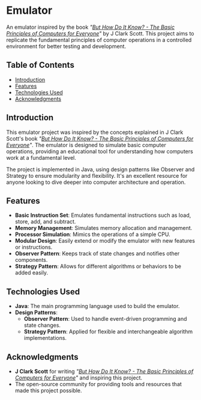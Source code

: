 # Emulator

An emulator inspired by the book *"[But How Do It Know? - The Basic Principles of Computers for Everyone](https://amzn.to/4dt211m)"* by J Clark Scott. This project aims to replicate the fundamental principles of computer operations in a controlled environment for better testing and development.

## Table of Contents

- [Introduction](#introduction)
- [Features](#features)
- [Technologies Used](#technologies-used)
- [Acknowledgments](#acknowledgments)

## Introduction

This emulator project was inspired by the concepts explained in J Clark Scott's book *"[But How Do It Know? - The Basic Principles of Computers for Everyone](https://amzn.to/4dt211m)"*. The emulator is designed to simulate basic computer operations, providing an educational tool for understanding how computers work at a fundamental level.

The project is implemented in Java, using design patterns like Observer and Strategy to ensure modularity and flexibility. It's an excellent resource for anyone looking to dive deeper into computer architecture and operation.

## Features

- **Basic Instruction Set**: Emulates fundamental instructions such as load, store, add, and subtract.
- **Memory Management**: Simulates memory allocation and management.
- **Processor Simulation**: Mimics the operations of a simple CPU.
- **Modular Design**: Easily extend or modify the emulator with new features or instructions.
- **Observer Pattern**: Keeps track of state changes and notifies other components.
- **Strategy Pattern**: Allows for different algorithms or behaviors to be added easily.

## Technologies Used

- **Java**: The main programming language used to build the emulator.
- **Design Patterns**: 
  - **Observer Pattern**: Used to handle event-driven programming and state changes.
  - **Strategy Pattern**: Applied for flexible and interchangeable algorithm implementations.

## Acknowledgments

- **J Clark Scott** for writing *"[But How Do It Know? - The Basic Principles of Computers for Everyone](https://amzn.to/4dt211m)"* and inspiring this project.
- The open-source community for providing tools and resources that made this project possible.